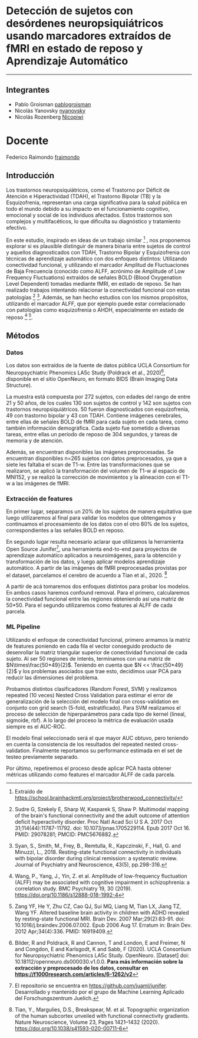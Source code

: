 # Detección de sujetos con desórdenes neuropsiquiátricos usando marcadores extraídos de fMRI en estado de reposo y Aprendizaje Automático


--------------

## Integrantes

- Pablo Groisman [pablogroisman](https://github.com/pablogroisman)
- Nicolás Yanovsky [nyanovsky](https://github.com/nyanovsky)
- Nicolás Rozenberg [Nicopiwi](https://github.com/Nicopiwi)

# Docente

Federico Raimondo [fraimondo](https://github.com/fraimondo)

## Introducción

Los trastornos neuropsiquiátricos, como el Trastorno por Déficit de Atención e Hiperactividad (TDAH), el Trastorno Bipolar (TB) y la Esquizofrenia, representan una carga significativa para la salud pública en todo el mundo debido a su impacto en el funcionamiento cognitivo, emocional y social de los individuos afectados. Estos trastornos son complejos y multifacéticos, lo que dificulta su diagnóstico y tratamiento efectivo.

En este estudio, inspirado en ideas de un trabajo similar [^1] , nos proponemos explorar si es plausible distinguir de manera binaria entre sujetos de control y aquellos diagnosticados con TDAH, Trastorno Bipolar y Esquizofrenia con técnicas de aprendizaje automático con dos enfoques distintos: Utilizando conectividad funcional, y utilizando el marcador Amplitud de Fluctuaciones de Baja Frecuencia (conocido como ALFF, acrónimo de Amplitude of Low Frequency Fluctuations) extraídos de señales BOLD (Blood Oxygenation Level Dependent) tomadas mediante fMRI, en estado de reposo. Se han realizado trabajos intentando relacionar la conectividad funcional con estas patologías [^2] [^3].  Además, se han hecho estudios con los mismos propósitos, utilizando el marcador ALFF, que por ejemplo puede estar correlacionado con patologías como esquizofrenia o AHDH, especialmente en estado de reposo [^4] [^5].


## Métodos

### Datos
Los datos son extraídos de la fuente de datos pública UCLA Consortium for Neuropsychiatric Phenomics LA5c Study (Poldrack et al., 2020)[^6], disponible en el sitio OpenNeuro, en formato BIDS (Brain Imaging Data Structure).

La muestra está compuesta por 272 sujetos, con edades del rango de entre 21 y 50 años, de los cuales 130 son sujetos de control y 142 son sujetos con trastornos neuropsiquiátricos. 50 fueron diagnosticados con esquizofrenia, 49 con trastorno bipolar y 43 con TDAH. Contiene imágenes cerebrales, entre ellas de señales BOLD de fMRI para cada sujeto en cada tarea, como también información demográfica. Cada sujeto fue sometido a diversas tareas, entre ellas un período de reposo de 304 segundos, y tareas de memoria y de atención.

Además, se encuentran disponibles las imágenes preprocesadas. Se encuentran disponibles n=265 sujetos con datos preprocesados, ya que a siete les faltaba el scan de T1-w. Entre las transformaciones que se realizaron, se aplicó la transformación del volumen de T1-w al espacio de MNI152, y se realizó la corrección de movimientos y la alineación con el T1-w a las imágenes de fMRI.

### Extracción de features

En primer lugar, separamos un 20% de los sujetos de manera equitativa que luego utilizaremos al final para validar los modelos que obtengamos y continuamos el procesamiento de los datos con el otro 80% de los sujetos, correspondientes a las señales BOLD en reposo.

En segundo lugar resulta necesario aclarar que utilizamos la herramienta Open Source Junifer[^7], una herramienta end-to-end para proyectos de aprendizaje automático aplicados a neuroimágenes, para la obtención y transformación de los datos, y luego aplicar modelos aprendizaje automático. A partir de las imágenes de fMRI preprocesadas provistas por el dataset, parcelamos el cerebro de acuerdo a Tian et al., 2020. [^8]

A partir de acá tomaremos dos enfoques distintos para probar los modelos. En ambos casos haremos confound removal. Para el primero, calcularemos la conectividad funcional entre las regiones obteniendo así una matriz de 50*50. Para el segundo utilizaremos como features al ALFF de cada parcela.



### ML Pipeline

Utilizando el enfoque de conectividad funcional, primero armamos la matriz de features poniendo en cada fila el vector conseguido producto de desenrollar la matriz triangular superior de conectividad funcional de cada sujeto. Al ser 50 regiones de interés, terminamos con una matriz de $N\times\frac{50*49}{2}$. 
Teniendo en cuenta que $N << \frac{50*49}{2}$ y los problemas asociados que trae esto, decidimos usar PCA para reducir las dimensiones del problema.

Probamos distintos clasificadores (Random Forest, SVM) y realizamos repeated (10 veces) Nested Cross Validation para estimar el error de generalización de la selección del modelo final con cross-validation en conjunto con grid search (5-fold, estratificado). Para SVM realizamos el proceso de selección de hiperparámetros para cada tipo de kernel (lineal, sigmoide, rbf). A lo largo del proceso la métrica de evaluación usada siempre es el AUC-ROC. 

El modelo final seleccionado será el que mayor AUC obtuvo, pero teniendo en cuenta la consistencia de los resultados del repeated nested cross-validation. 
Finalmente reportamos su performance estimada en el set de testeo previamente separado.

Por último, repetiremos el proceso desde aplicar PCA hasta obtener métricas utilizando como features el marcador ALFF de cada parcela.


[^1]: Extraído de https://school.brainhackmtl.org/project/brotherwood_connectivity/
[^2]: Sudre G, Szekely E, Sharp W, Kasparek S, Shaw P. Multimodal mapping of the brain's functional connectivity and the adult outcome of attention deficit hyperactivity disorder. Proc Natl Acad Sci U S A. 2017 Oct 31;114(44):11787-11792. doi: 10.1073/pnas.1705229114. Epub 2017 Oct 16. PMID: 29078281; PMCID: PMC5676882.
[^3]: Syan, S., Smith, M., Frey, B., Remtulla, R., Kapczinski, F., Hall, G. and Minuzzi, L., 2018. Resting-state functional connectivity in individuals with bipolar disorder during clinical remission: a systematic review. Journal of Psychiatry and Neuroscience, 43(5), pp.298-316.
[^4]: Wang, P., Yang, J., Yin, Z. et al. Amplitude of low-frequency fluctuation (ALFF) may be associated with cognitive impairment in schizophrenia: a correlation study. BMC Psychiatry 19, 30 (2019). https://doi.org/10.1186/s12888-018-1992-4
[^5]: Zang YF, He Y, Zhu CZ, Cao QJ, Sui MQ, Liang M, Tian LX, Jiang TZ, Wang YF. Altered baseline brain activity in children with ADHD revealed by resting-state functional MRI. Brain Dev. 2007 Mar;29(2):83-91. doi: 10.1016/j.braindev.2006.07.002. Epub 2006 Aug 17. Erratum in: Brain Dev. 2012 Apr;34(4):336. PMID: 16919409.
[^6]: Bilder, R and Poldrack, R and Cannon, T and London, E and Freimer, N and Congdon, E and Karlsgodt, K and Sabb, F (2020). UCLA Consortium for Neuropsychiatric Phenomics LA5c Study. OpenNeuro. [Dataset] doi: 10.18112/openneuro.ds000030.v1.0.0. **Para más información sobre la extracción y preprocesado de los datos, consultar en https://f1000research.com/articles/6-1262/v2**
[^7]: El repositorio se encuentra en https://github.com/juaml/junifer. Desarrollado y mantenido por el grupo de Machine Learning Aplicado del Forschungszentrum Juelich.
[^8]: Tian, Y., Margulies, D.S., Breakspear, M. et al.
Topographic organization of the human subcortex
unveiled with functional connectivity gradients.
Nature Neuroscience, Volume 23, Pages 1421–1432 (2020).
https://doi.org/10.1038/s41593-020-00711-6
